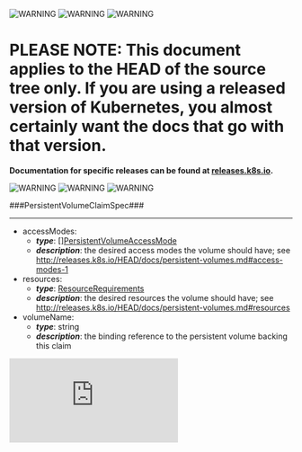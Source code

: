<!-- BEGIN MUNGE: UNVERSIONED_WARNING -->

<!-- BEGIN STRIP_FOR_RELEASE -->

![WARNING](http://kubernetes.io/img/warning.png)
![WARNING](http://kubernetes.io/img/warning.png)
![WARNING](http://kubernetes.io/img/warning.png)

<h1>PLEASE NOTE: This document applies to the HEAD of the source
tree only. If you are using a released version of Kubernetes, you almost
certainly want the docs that go with that version.</h1>

<strong>Documentation for specific releases can be found at
[releases.k8s.io](http://releases.k8s.io).</strong>

![WARNING](http://kubernetes.io/img/warning.png)
![WARNING](http://kubernetes.io/img/warning.png)
![WARNING](http://kubernetes.io/img/warning.png)

<!-- END STRIP_FOR_RELEASE -->

<!-- END MUNGE: UNVERSIONED_WARNING -->
###PersistentVolumeClaimSpec###

---
* accessModes: 
  * **_type_**: [][PersistentVolumeAccessMode](PersistentVolumeAccessMode.md)
  * **_description_**: the desired access modes the volume should have; see http://releases.k8s.io/HEAD/docs/persistent-volumes.md#access-modes-1
* resources: 
  * **_type_**: [ResourceRequirements](ResourceRequirements.md)
  * **_description_**: the desired resources the volume should have; see http://releases.k8s.io/HEAD/docs/persistent-volumes.md#resources
* volumeName: 
  * **_type_**: string
  * **_description_**: the binding reference to the persistent volume backing this claim


<!-- BEGIN MUNGE: GENERATED_ANALYTICS -->
[![Analytics](https://kubernetes-site.appspot.com/UA-36037335-10/GitHub/docs/api-types/v1/PersistentVolumeClaimSpec.md?pixel)]()
<!-- END MUNGE: GENERATED_ANALYTICS -->

